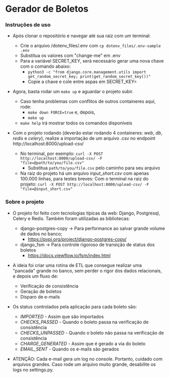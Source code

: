 # Gerador de Boletos

### Instruções de uso
- Após clonar o repositório e navegar até sua raiz com um terminal:
    - Crie o arquivo /dotenv_files/.env com ```cp dotenv_files/.env-sample .env```
    - Substitua os valores com "change-me" em .env
    - Para a variável SECRET_KEY, será necessário gerar uma nova chave com o comando abaixo:
        - ```python3 -c "from django.core.management.utils import get_random_secret_key; print(get_random_secret_key())" ```
        - Copie a chave e cole entre aspas em SECRET_KEY=

- Agora, basta rodar um ```make up``` e aguardar o projeto subir.
    - Caso tenha problemas com conflitos de outros containeres aqui, rode:
        - ```make down FORCE=true``` e, depois,
        - ```make up```
    - ```make help``` irá mostrar todos os comandos disponíveis

- Com o projeto rodando (deverão estar rodando 4 containeres: *web*, *db*, *redis* e *celery*), realize a importação de um arquivo .csv no endpoint http://localhost:8000/upload-csv/
    - No terminal, por exemplo: ```curl -X POST http://localhost:8000/upload-csv/ -F "file=@path/to/you/file.csv"```
        - Substitua ```path/to/you/file.csv``` pelo caminho para seu arquivo
    - Na raiz do projeto há um arquivo *input_short.csv* com apenas 100.000 linhas, para testes breves:
        Com o terminal na raiz do projeto: ```curl -X POST http://localhost:8000/upload-csv/ -F "file=@input_short.csv"```


### Sobre o projeto

- O projeto foi feito com tecnologias típicas da web: Django, Postgresql, Celery e Redis. Também foram utilizadas as bibliotecas:
    - django-postgres-copy -> Para performance ao salvar grande volume de dados no banco;
        - https://pypi.org/project/django-postgres-copy/
    - django_fsm -> Para controle rigoroso de transição de status dos boletos
        - https://docs.viewflow.io/fsm/index.html

- A ideia foi criar uma rotina de ETL que consegue realizar uma "pancada" grande no banco, sem perder o rigor dos dados relacionais, e depois um fluxo de:
    - Verificação de consistência
    - Geração de boletos
    - Disparo de e-mails

- Os status controlados pela aplicação para cada boleto são:
    - *IMPORTED* - Assim que são importados
    - *CHECKS_PASSED* - Quando o boleto passa na verificação de consistência
    - *CHECKS_UNPASSED* - Quando o boleto não passa na verificação de consistência
    - *CHARGE_GENERATED* - Assim que é gerado a via do boleto
    - *EMAIL_SENT* - Quando os e-mails são gerados


- ATENÇÃO: Cada e-mail gera um log no console. Portanto, cuidado com arquivos grandes. Caso rode um arquivo muito grande, desabilite os logs no settings.py.